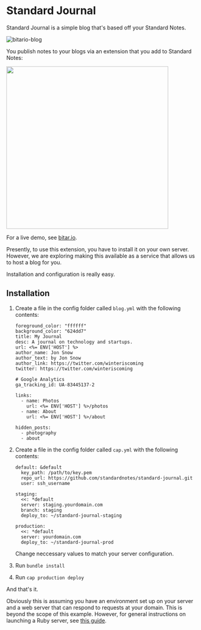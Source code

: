 # Standard Journal

Standard Journal is a simple blog that's based off your Standard Notes. 

![bitario-blog](https://s3.amazonaws.com/bitario/misc/bitario-blog.png)

You publish notes to your blogs via an extension that you add to Standard Notes:

<img src="https://s3.amazonaws.com/bitario/misc/sj-ext.png" width="425"/>

For a live demo, see [bitar.io](https://bitar.io).

Presently, to use this extension, you have to install it on your own server. However, we are exploring making this available as a service that allows us to host a blog for you.

Installation and configuration is really easy.

## Installation

1. Create a file in the config folder called `blog.yml` with the following contents:

	```
	foreground_color: "ffffff"
	background_color: "624dd7"
	title: My Journal
	desc: A journal on technology and startups.
	url: <%= ENV['HOST'] %>
	author_name: Jon Snow
	author_text: by Jon Snow
	author_link: https://twitter.com/winteriscoming
	twitter: https://twitter.com/winteriscoming
	
	# Google Analytics
	ga_tracking_id: UA-83445137-2
	
	links:
	  - name: Photos
	    url: <%= ENV['HOST'] %>/photos
	  - name: About
	    url: <%= ENV['HOST'] %>/about
	
	hidden_posts:
	  - photography
	  - about
	
	```

2. Create a file in the config folder called `cap.yml` with the following contents:

	```
	default: &default
	  key_path: /path/to/key.pem
	  repo_url: https://github.com/standardnotes/standard-journal.git
	  user: ssh_username
	
	staging:
	  <<: *default
	  server: staging.yourdomain.com
	  branch: staging
	  deploy_to: ~/standard-journal-staging
	
	production:
	  <<: *default
	  server: yourdomain.com
	  deploy_to: ~/standard-journal-prod
	```

	Change neccessary values to match your server configuration.

3. Run `bundle install`
4. Run `cap production deploy`

And that's it. 

Obviously this is assuming you have an environment set up on your server and a web server that can respond to requests at your domain. This is beyond the scope of this example. However, for general instructions on launching a Ruby server, see [this guide](https://github.com/standardfile/ruby-server/wiki/Deploying-a-private-Standard-File-server-with-Amazon-EC2-and-Nginx).
